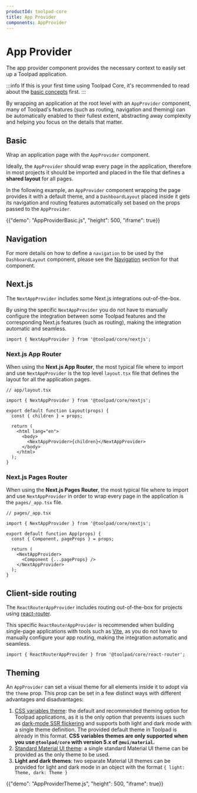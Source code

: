 ```yaml
---
productId: toolpad-core
title: App Provider
components: AppProvider
---
```


# App Provider

<p class="description">The app provider component provides the necessary context to easily set up a Toolpad application.</p>

:::info
If this is your first time using Toolpad Core, it's recommended to read about the [basic concepts](/toolpad/core/introduction/base-concepts/) first.
:::

By wrapping an application at the root level with an `AppProvider` component, many of Toolpad's features (such as routing, navigation and theming) can be automatically enabled to their fullest extent, abstracting away complexity and helping you focus on the details that matter.

## Basic

Wrap an application page with the `AppProvider` component.

Ideally, the `AppProvider` should wrap every page in the application, therefore in most projects it should be imported and placed in the file that defines a **shared layout** for all pages.

In the following example, an `AppProvider` component wrapping the page provides it with a default theme, and a `DashboardLayout` placed inside it gets its navigation and routing features automatically set based on the props passed to the `AppProvider`.

{{"demo": "AppProviderBasic.js", "height": 500, "iframe": true}}

## Navigation

For more details on how to define a `navigation` to be used by the `DashboardLayout` component, please see the [Navigation](/toolpad/core/react-dashboard-layout/#navigation) section for that component.

## Next.js

The `NextAppProvider` includes some Next.js integrations out-of-the-box.

By using the specific `NextAppProvider` you do not have to manually configure the integration between some Toolpad features and the corresponding Next.js features (such as routing), making the integration automatic and seamless.

```tsx
import { NextAppProvider } from '@toolpad/core/nextjs';
```

### Next.js App Router

When using the **Next.js App Router**, the most typical file where to import and use `NextAppProvider` is the top level `layout.tsx` file that defines the layout for all the application pages.

```tsx
// app/layout.tsx

import { NextAppProvider } from '@toolpad/core/nextjs';

export default function Layout(props) {
  const { children } = props;

  return (
    <html lang="en">
      <body>
        <NextAppProvider>{children}</NextAppProvider>
      </body>
    </html>
  );
}
```

### Next.js Pages Router

When using the **Next.js Pages Router**, the most typical file where to import and use `NextAppProvider` in order to wrap every page in the application is the `pages/_app.tsx` file.

```tsx
// pages/_app.tsx

import { NextAppProvider } from '@toolpad/core/nextjs';

export default function App(props) {
  const { Component, pageProps } = props;

  return (
    <NextAppProvider>
      <Component {...pageProps} />
    </NextAppProvider>
  );
}
```

## Client-side routing

The `ReactRouterAppProvider` includes routing out-of-the-box for projects using [react-router](https://www.npmjs.com/package/react-router).

This specific `ReactRouterAppProvider` is recommended when building single-page applications with tools such as [Vite](https://vite.dev/), as you do not have to manually configure your app routing, making the integration automatic and seamless.

```tsx
import { ReactRouterAppProvider } from '@toolpad/core/react-router';
```

## Theming

An `AppProvider` can set a visual theme for all elements inside it to adopt via the `theme` prop. This prop can be set in a few distinct ways with different advantages and disadvantages:

1. [CSS variables theme](https://mui.com/material-ui/customization/css-theme-variables/overview/): the default and recommended theming option for Toolpad applications, as it is the only option that prevents issues such as [dark-mode SSR flickering](https://github.com/mui/material-ui/issues/27651) and supports both light and dark mode with a single theme definition. The provided default theme in Toolpad is already in this format. **CSS variables themes are only supported when you use `@toolpad/core` with version 5.x of `@mui/material`.**
2. [Standard Material UI theme](https://mui.com/material-ui/customization/theming/): a single standard Material UI theme can be provided as the only theme to be used.
3. **Light and dark themes**: two separate Material UI themes can be provided for light and dark mode in an object with the format `{ light: Theme, dark: Theme }`

{{"demo": "AppProviderTheme.js", "height": 500, "iframe": true}}
